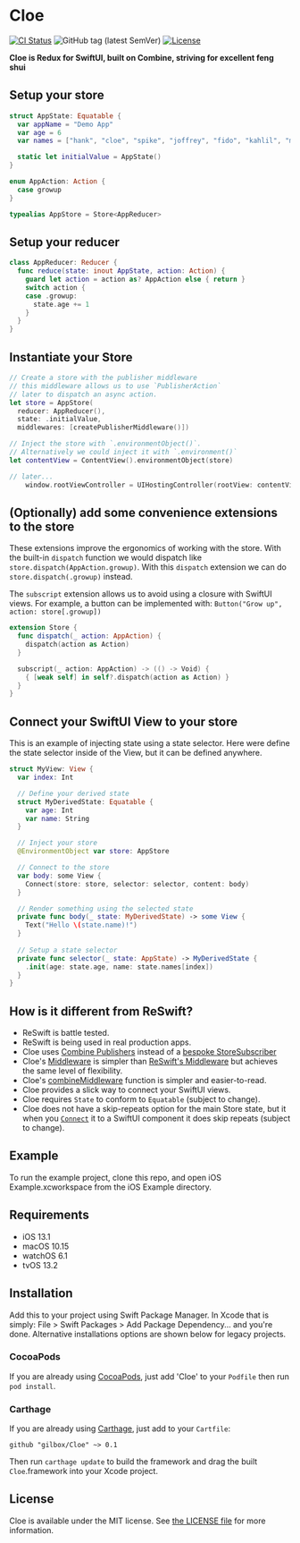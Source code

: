 # Cloe

[![CI Status](http://img.shields.io/travis/gilbox/Cloe.svg?style=flat)](https://travis-ci.org/gilbox/Cloe)
![GitHub tag (latest SemVer)](https://img.shields.io/github/v/tag/gilbox/Cloe)
[![License](https://img.shields.io/github/license/gilbox/Cloe)](LICENSE)

**Cloe is Redux for SwiftUI, built on Combine, striving for excellent feng shui**

## Setup your store

```swift
struct AppState: Equatable {
  var appName = "Demo App"
  var age = 6
  var names = ["hank", "cloe", "spike", "joffrey", "fido", "kahlil", "malik"]

  static let initialValue = AppState()
}

enum AppAction: Action {
  case growup
}

typealias AppStore = Store<AppReducer>
```

## Setup your reducer

```swift
class AppReducer: Reducer {
  func reduce(state: inout AppState, action: Action) {
    guard let action = action as? AppAction else { return }
    switch action {
    case .growup:
      state.age += 1
    }
  }
}
```
    
## Instantiate your Store

```swift
// Create a store with the publisher middleware
// this middleware allows us to use `PublisherAction`
// later to dispatch an async action.
let store = AppStore(
  reducer: AppReducer(),
  state: .initialValue,
  middlewares: [createPublisherMiddleware()])

// Inject the store with `.environmentObject()`.
// Alternatively we could inject it with `.environment()`
let contentView = ContentView().environmentObject(store)

// later...
    window.rootViewController = UIHostingController(rootView: contentView)
```

## (Optionally) add some convenience extensions to the store

These extensions improve the ergonomics of working with the store. With the built-in
`dispatch` function we would dispatch like `store.dispatch(AppAction.growup)`.
With this `dispatch` extension we can do `store.dispatch(.growup)` instead.

The `subscript` extension allows us to avoid using a closure with SwiftUI views.
For example, a button can be implemented with: `Button("Grow up", action: store[.growup])`

```swift
extension Store {
  func dispatch(_ action: AppAction) {
    dispatch(action as Action)
  }

  subscript(_ action: AppAction) -> (() -> Void) {
    { [weak self] in self?.dispatch(action as Action) }
  }
}
```

## Connect your SwiftUI View to your store

This is an example of injecting state using a state selector. Here were define 
the state selector inside of the View, but it can be defined anywhere.

```swift
struct MyView: View {
  var index: Int

  // Define your derived state
  struct MyDerivedState: Equatable {
    var age: Int
    var name: String
  }

  // Inject your store
  @EnvironmentObject var store: AppStore

  // Connect to the store
  var body: some View {
    Connect(store: store, selector: selector, content: body)
  }

  // Render something using the selected state
  private func body(_ state: MyDerivedState) -> some View {
    Text("Hello \(state.name)!")
  }
  
  // Setup a state selector
  private func selector(_ state: AppState) -> MyDerivedState {
    .init(age: state.age, name: state.names[index])
  }
}
```

## How is it different from ReSwift?

- ReSwift is battle tested.
- ReSwift is being used in real production apps.
- Cloe uses [Combine Publishers](https://github.com/gilbox/Cloe/blob/master/Sources/Cloe/Cloe.swift) instead of a [bespoke StoreSubscriber](https://github.com/ReSwift/ReSwift/blob/master/ReSwift/CoreTypes/StoreSubscriber.swift) 
- Cloe's [Middleware](https://github.com/gilbox/Cloe/blob/master/Sources/Cloe/Cloe.swift) is simpler than [ReSwift's Middleware](https://github.com/ReSwift/ReSwift/blob/master/ReSwift/CoreTypes/Middleware.swift) but achieves the same level of flexibility.
- Cloe's [combineMiddleware](https://github.com/gilbox/Cloe/blob/master/Sources/Cloe/Cloe.swift) function is simpler and easier-to-read.
- Cloe provides a slick way to connect your SwiftUI views.
- Cloe requires `State` to conform to `Equatable` (subject to change).
- Cloe does not have a skip-repeats option for the main Store state, but it when you [`Connect`](https://github.com/gilbox/Cloe/blob/master/Sources/Cloe/Connect.swift) it to a SwiftUI component it does skip repeats (subject to change).

## Example

To run the example project, clone this repo, and open iOS Example.xcworkspace from the iOS Example directory.


## Requirements

- iOS 13.1
- macOS 10.15
- watchOS 6.1
- tvOS 13.2

## Installation

Add this to your project using Swift Package Manager. In Xcode that is simply: File > Swift Packages > Add Package Dependency... and you're done. Alternative installations options are shown below for legacy projects.

### CocoaPods

If you are already using [CocoaPods](http://cocoapods.org), just add 'Cloe' to your `Podfile` then run `pod install`.

### Carthage

If you are already using [Carthage](https://github.com/Carthage/Carthage), just add to your `Cartfile`:

```ogdl
github "gilbox/Cloe" ~> 0.1
```

Then run `carthage update` to build the framework and drag the built `Cloe`.framework into your Xcode project.


## License

Cloe is available under the MIT license. See [the LICENSE file](LICENSE) for more information.
